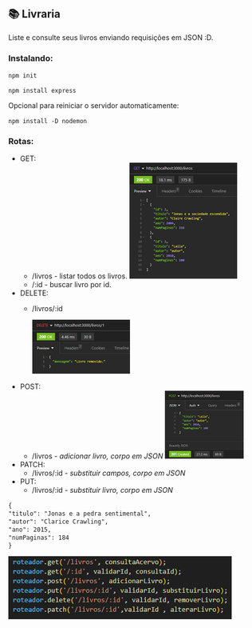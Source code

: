 ## 📚 Livraria
Liste e consulte seus livros enviando requisições em JSON :D.

### Instalando:
```
npm init
```
```
npm install express
```

Opcional para reiniciar o servidor automaticamente:

```
npm install -D nodemon
```

### Rotas:
- GET:
  -  /livros - listar todos os livros.
    ![Listar livros](./imgs/getAll.png)
  - /:id - buscar livro por id.
- DELETE:
  - /livros/:id

    ![Deletar Erro](./imgs/deletarErro.png)
- POST:
  - /livros *- adicionar livro, corpo em JSON*
  ![Adicionando livro](./imgs/postLivro.png)
- PATCH:
  - /livros/:id *- substituir campos, corpo em JSON*
- PUT:
  - /livros/:id *- substituir livro, corpo em JSON*

```
{
"titulo": "Jonas e a pedra sentimental",
"autor": "Clarice Crawling",
"ano": 2015,
"numPaginas": 184
}
```
![Rotas do app](./imgs/rotasImg.png)

